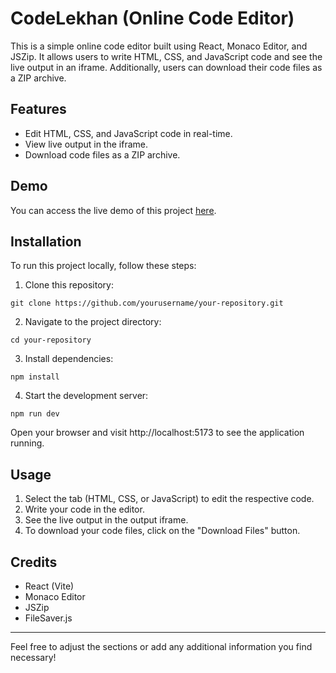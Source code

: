# CodeLekhan (Online Code Editor)
This is a simple online code editor built using React, Monaco Editor, and JSZip. It allows users to write HTML, CSS, and JavaScript code and see the live output in an iframe. Additionally, users can download their code files as a ZIP archive.

## Features
- Edit HTML, CSS, and JavaScript code in real-time.
- View live output in the iframe.
- Download code files as a ZIP archive.
## Demo
You can access the live demo of this project [here](https://cleditor.azadnishad.live/).

## Installation
To run this project locally, follow these steps:

1. Clone this repository:

```
git clone https://github.com/yourusername/your-repository.git
```
2. Navigate to the project directory:

```
cd your-repository
```
3. Install dependencies:

```
npm install
```
4. Start the development server:

```
npm run dev
```
Open your browser and visit http://localhost:5173 to see the application running.

## Usage
1. Select the tab (HTML, CSS, or JavaScript) to edit the respective code.
2. Write your code in the editor.
3. See the live output in the output iframe.
4. To download your code files, click on the "Download Files" button.
## Credits
* React (Vite)
* Monaco Editor
* JSZip
* FileSaver.js
---
Feel free to adjust the sections or add any additional information you find necessary!